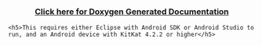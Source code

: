 <title>Delta Laser App - written by Jordan Humphries</title>
    <h3 align="center">
    <a href="https://rawgit.com/d-mariano/DeltaLaser/master/Application/Documentation/html/index.html">Click here for Doxygen Generated Documentation</a>
    </h3>
    
    <h5>This requires either Eclipse with Android SDK or Android Studio to run, and an Android device with KitKat 4.2.2 or higher</h5>
